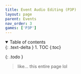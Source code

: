 ```yaml
---
title: Event Audio Editing (P3P)
layout: page
parent: Events
nav_order: 3
games: ['P3P']
---
```


<details open markdown="block">
  <summary>
    Table of contents
  </summary>
  {: .text-delta }
1. TOC
{:toc}
</details>

{: .todo }
> like... this entire page lol